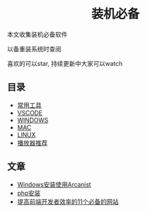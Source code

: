 <h1 align="center">装机必备</h1>

本文收集装机必备软件

以备重装系统时查阅

喜欢的可以star, 持续更新中大家可以watch

## 目录

* [常用工具](USEFULTOOLS.md)
* [VSCODE](VSCODE.md)
* [WINDOWS](WINDOWS.md)
* [MAC](MAC.md)
* [LINUX](LINUX.md)
* [播放器推荐](PLAYER.md)

## 文章
* [Windows安装使用Arcanist](Windows安装使用Arcanist.md)
* [php安装](php安装.md)
* [提高前端开发者效率的11个必备的网站](https://juejin.im/post/5e51334ef265da57337d007b)